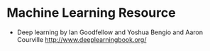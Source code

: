 Machine Learning Resource
==============
* Deep learning by Ian Goodfellow and Yoshua Bengio and Aaron Courville
  http://www.deeplearningbook.org/
